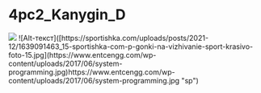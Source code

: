 # 4pc2_Kanygin_D
<img src="https://github.com/blackcater/blackcater/raw/main/images/Hi.gif"/>
![Alt-текст]([https://sportishka.com/uploads/posts/2021-12/1639091463_15-sportishka-com-p-gonki-na-vizhivanie-sport-krasivo-foto-15.jpg](https://www.entcengg.com/wp-content/uploads/2017/06/system-programming.jpg)https://www.entcengg.com/wp-content/uploads/2017/06/system-programming.jpg "sp")
